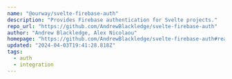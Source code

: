 ```yaml
---
name: "@ourway/svelte-firebase-auth"
description: "Provides Firebase authentication for Svelte projects."
repo_url: "https://github.com/AndrewBlackledge/svelte-firebase-auth"
author: "Andrew Blackledge, Alex Nicolaou"
homepage: "https://github.com/AndrewBlackledge/svelte-firebase-auth#readme"
updated: "2024-04-03T19:41:28.818Z"
tags: 
  - auth
  - integration
---
```

